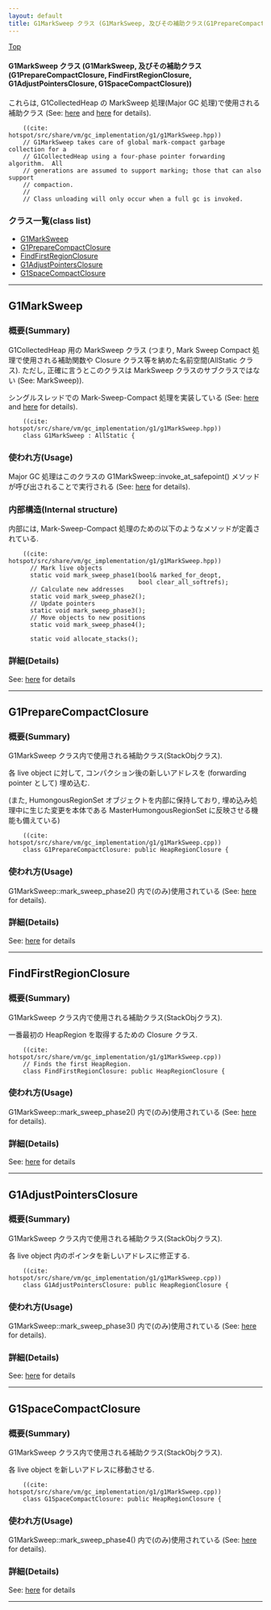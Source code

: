 ```yaml
---
layout: default
title: G1MarkSweep クラス (G1MarkSweep, 及びその補助クラス(G1PrepareCompactClosure, FindFirstRegionClosure, G1AdjustPointersClosure, G1SpaceCompactClosure))
---
```

[Top](../index.html)

#### G1MarkSweep クラス (G1MarkSweep, 及びその補助クラス(G1PrepareCompactClosure, FindFirstRegionClosure, G1AdjustPointersClosure, G1SpaceCompactClosure))

これらは, G1CollectedHeap の MarkSweep 処理(Major GC 処理)で使用される補助クラス (See: [here](no2935ATn.html) and [here](no28916_jv.html) for details).


```
    ((cite: hotspot/src/share/vm/gc_implementation/g1/g1MarkSweep.hpp))
    // G1MarkSweep takes care of global mark-compact garbage collection for a
    // G1CollectedHeap using a four-phase pointer forwarding algorithm.  All
    // generations are assumed to support marking; those that can also support
    // compaction.
    //
    // Class unloading will only occur when a full gc is invoked.
```


### クラス一覧(class list)

  * [G1MarkSweep](#noxNo2K0O_)
  * [G1PrepareCompactClosure](#no2ztauFHv)
  * [FindFirstRegionClosure](#noyPXsF1k1)
  * [G1AdjustPointersClosure](#noMRya546U)
  * [G1SpaceCompactClosure](#nor3ZGfljJ)


---
## <a name="noxNo2K0O_" id="noxNo2K0O_">G1MarkSweep</a>

### 概要(Summary)
G1CollectedHeap 用の MarkSweep クラス
(つまり, Mark Sweep Compact 処理で使用される補助関数や Closure クラス等を納めた名前空間(AllStatic クラス). 
 ただし, 正確に言うとこのクラスは MarkSweep クラスのサブクラスではない (See: MarkSweep)).

シングルスレッドでの Mark-Sweep-Compact 処理を実装している (See: [here](no2935ATn.html) and [here](no28916_jv.html) for details).


```
    ((cite: hotspot/src/share/vm/gc_implementation/g1/g1MarkSweep.hpp))
    class G1MarkSweep : AllStatic {
```

### 使われ方(Usage)
Major GC 処理はこのクラスの G1MarkSweep::invoke_at_safepoint() メソッドが呼び出されることで実行される (See: [here](no2935ATn.html) for details).

### 内部構造(Internal structure)
内部には, Mark-Sweep-Compact 処理のための以下のようなメソッドが定義されている.


```
    ((cite: hotspot/src/share/vm/gc_implementation/g1/g1MarkSweep.hpp))
      // Mark live objects
      static void mark_sweep_phase1(bool& marked_for_deopt,
                                    bool clear_all_softrefs);
      // Calculate new addresses
      static void mark_sweep_phase2();
      // Update pointers
      static void mark_sweep_phase3();
      // Move objects to new positions
      static void mark_sweep_phase4();
    
      static void allocate_stacks();
```




### 詳細(Details)
See: [here](../doxygen/classG1MarkSweep.html) for details

---
## <a name="no2ztauFHv" id="no2ztauFHv">G1PrepareCompactClosure</a>

### 概要(Summary)
G1MarkSweep クラス内で使用される補助クラス(StackObjクラス).

各 live object に対して, コンパクション後の新しいアドレスを (forwarding pointer として) 埋め込む.

(また, HumongousRegionSet オブジェクトを内部に保持しており, 
埋め込み処理中に生じた変更を本体である MasterHumongousRegionSet に反映させる機能も備えている)


```
    ((cite: hotspot/src/share/vm/gc_implementation/g1/g1MarkSweep.cpp))
    class G1PrepareCompactClosure: public HeapRegionClosure {
```

### 使われ方(Usage)
G1MarkSweep::mark_sweep_phase2() 内で(のみ)使用されている (See: [here](no2935ATn.html) for details).




### 詳細(Details)
See: [here](../doxygen/classG1PrepareCompactClosure.html) for details

---
## <a name="noyPXsF1k1" id="noyPXsF1k1">FindFirstRegionClosure</a>

### 概要(Summary)
G1MarkSweep クラス内で使用される補助クラス(StackObjクラス).

一番最初の HeapRegion を取得するための Closure クラス.


```
    ((cite: hotspot/src/share/vm/gc_implementation/g1/g1MarkSweep.cpp))
    // Finds the first HeapRegion.
    class FindFirstRegionClosure: public HeapRegionClosure {
```

### 使われ方(Usage)
G1MarkSweep::mark_sweep_phase2() 内で(のみ)使用されている (See: [here](no2935ATn.html) for details).




### 詳細(Details)
See: [here](../doxygen/classFindFirstRegionClosure.html) for details

---
## <a name="noMRya546U" id="noMRya546U">G1AdjustPointersClosure</a>

### 概要(Summary)
G1MarkSweep クラス内で使用される補助クラス(StackObjクラス).

各 live object 内のポインタを新しいアドレスに修正する.


```
    ((cite: hotspot/src/share/vm/gc_implementation/g1/g1MarkSweep.cpp))
    class G1AdjustPointersClosure: public HeapRegionClosure {
```

### 使われ方(Usage)
G1MarkSweep::mark_sweep_phase3() 内で(のみ)使用されている (See: [here](no2935ATn.html) for details).




### 詳細(Details)
See: [here](../doxygen/classG1AdjustPointersClosure.html) for details

---
## <a name="nor3ZGfljJ" id="nor3ZGfljJ">G1SpaceCompactClosure</a>

### 概要(Summary)
G1MarkSweep クラス内で使用される補助クラス(StackObjクラス).

各 live object を新しいアドレスに移動させる.


```
    ((cite: hotspot/src/share/vm/gc_implementation/g1/g1MarkSweep.cpp))
    class G1SpaceCompactClosure: public HeapRegionClosure {
```

### 使われ方(Usage)
G1MarkSweep::mark_sweep_phase4() 内で(のみ)使用されている (See: [here](no2935ATn.html) for details).




### 詳細(Details)
See: [here](../doxygen/classG1SpaceCompactClosure.html) for details

---
